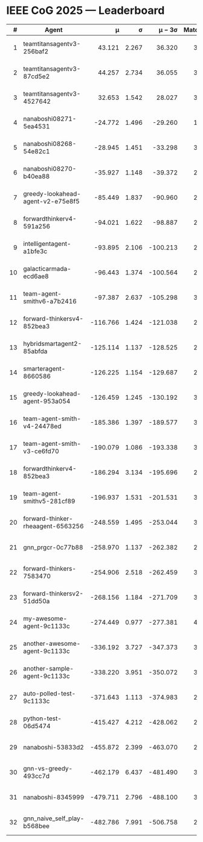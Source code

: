 # IEEE CoG 2025 — Leaderboard

| # | Agent | μ | σ | μ − 3σ | Matches | Updated |
|---:|---|---:|---:|---:|---:|---|
| 1 | teamtitansagentv3-256baf2 | 43.121 | 2.267 | 36.320 | 3380 | 2025-08-27 23:47 |
| 2 | teamtitansagentv3-87cd5e2 | 44.257 | 2.734 | 36.055 | 3300 | 2025-08-27 23:47 |
| 3 | teamtitansagentv3-4527642 | 32.653 | 1.542 | 28.027 | 3120 | 2025-08-27 23:47 |
| 4 | nanaboshi08271-5ea4531 | -24.772 | 1.496 | -29.260 | 1540 | 2025-08-27 23:47 |
| 5 | nanaboshi08268-54e82c1 | -28.945 | 1.451 | -33.298 | 3018 | 2025-08-27 23:47 |
| 6 | nanaboshi08270-b40ea88 | -35.927 | 1.148 | -39.372 | 2098 | 2025-08-27 23:47 |
| 7 | greedy-lookahead-agent-v2-e75e8f5 | -85.449 | 1.837 | -90.960 | 2686 | 2025-08-27 23:47 |
| 8 | forwardthinkerv4-591a256 | -94.021 | 1.622 | -98.887 | 2691 | 2025-08-27 23:47 |
| 9 | intelligentagent-a1bfe3c | -93.895 | 2.106 | -100.213 | 2883 | 2025-08-27 23:47 |
| 10 | galacticarmada-ecd6ae8 | -96.443 | 1.374 | -100.564 | 2980 | 2025-08-27 23:47 |
| 11 | team-agent-smithv6-a7b2416 | -97.387 | 2.637 | -105.298 | 3600 | 2025-08-27 23:47 |
| 12 | forward-thinkersv4-852bea3 | -116.766 | 1.424 | -121.038 | 2796 | 2025-08-27 23:47 |
| 13 | hybridsmartagent2-85abfda | -125.114 | 1.137 | -128.525 | 2869 | 2025-08-27 23:47 |
| 14 | smarteragent-8660586 | -126.225 | 1.154 | -129.687 | 2720 | 2025-08-27 23:47 |
| 15 | greedy-lookahead-agent-953a054 | -126.459 | 1.245 | -130.192 | 3066 | 2025-08-27 23:47 |
| 16 | team-agent-smith-v4-24478ed | -185.386 | 1.397 | -189.577 | 3234 | 2025-08-27 23:47 |
| 17 | team-agent-smith-v3-ce6fd70 | -190.079 | 1.086 | -193.338 | 3434 | 2025-08-27 23:47 |
| 18 | forwardthinkerv4-852bea3 | -186.294 | 3.134 | -195.696 | 2487 | 2025-08-27 23:47 |
| 19 | team-agent-smithv5-281cf89 | -196.937 | 1.531 | -201.531 | 3420 | 2025-08-27 23:47 |
| 20 | forward-thinker-rheaagent-6563256 | -248.559 | 1.495 | -253.044 | 3384 | 2025-08-27 23:47 |
| 21 | gnn_prgcr-0c77b88 | -258.970 | 1.137 | -262.382 | 2800 | 2025-08-27 23:47 |
| 22 | forward-thinkers-7583470 | -254.906 | 2.518 | -262.459 | 3320 | 2025-08-27 23:47 |
| 23 | forward-thinkersv2-51dd50a | -268.156 | 1.184 | -271.709 | 3604 | 2025-08-27 23:47 |
| 24 | my-awesome-agent-9c1133c | -274.449 | 0.977 | -277.381 | 4260 | 2025-08-27 23:47 |
| 25 | another-awesome-agent-9c1133c | -336.192 | 3.727 | -347.373 | 3740 | 2025-08-27 23:47 |
| 26 | another-sample-agent-9c1133c | -338.220 | 3.951 | -350.072 | 3420 | 2025-08-27 23:47 |
| 27 | auto-polled-test-9c1133c | -371.643 | 1.113 | -374.983 | 2860 | 2025-08-27 23:47 |
| 28 | python-test-06d5474 | -415.427 | 4.212 | -428.062 | 2730 | 2025-08-27 23:47 |
| 29 | nanaboshi-53833d2 | -455.872 | 2.399 | -463.070 | 2760 | 2025-08-27 23:47 |
| 30 | gnn-vs-greedy-493cc7d | -462.179 | 6.437 | -481.490 | 3080 | 2025-08-27 23:47 |
| 31 | nanaboshi-8345999 | -479.711 | 2.796 | -488.100 | 3190 | 2025-08-27 23:47 |
| 32 | gnn_naive_self_play-b568bee | -482.786 | 7.991 | -506.758 | 2440 | 2025-08-27 23:47 |
